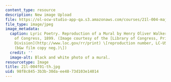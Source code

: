 ```yaml
---
content_type: resource
description: New image Upload
file: https://ol-ocw-studio-app-qa.s3.amazonaws.com/courses/21l-004-major-poets-fall-2001/98f8c8453b3b30daee4873d103e14014_21l-004f01-th.jpg
file_type: image/jpeg
image_metadata:
  caption: Lyric Poetry. Reproduction of a Mural by Henry Oliver Walker in the Library
    of Congress, 1899. (Image courtesy of the [Library of Congress, Prints and Photographs
    Division](http://www.loc.gov/rr/print) \[reproduction number, LC-USZ62-101600
    (b&w film copy neg.)\])
  credit: ''
  image-alt: Black and white photo of a mural.
resourcetype: Image
title: 21l-004f01-th.jpg
uid: 98f8c845-3b3b-30da-ee48-73d103e14014
---
```

